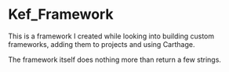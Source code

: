 # Kef_Framework

This is a framework I created while looking into building custom frameworks, adding them to projects and using Carthage. 

The framework itself does nothing more than return a few strings.
